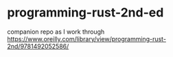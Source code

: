 # programming-rust-2nd-ed
companion repo as I work through https://www.oreilly.com/library/view/programming-rust-2nd/9781492052586/
